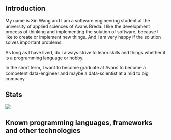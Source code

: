 
## Introduction

My name is Xin Wang and I am a software engineering student at the university of applied sciences of Avans Breda.
I like the development process of thinking and implementing the solution of software, because I like to create or implement new things. And I am very happy if the solution solves important problems.

As long as I have lived, do I always strive to learn skills and things whether it is a programming language or hobby. 

In the short term, I want to become graduate at Avans to become a competent data-engineer and maybe a data-scientist at a mid to big company. 
## Stats
<img src="https://github-readme-stats.vercel.app/api?show_icons=true&include_all_commits=true&count_private=true&disable_animations=false&theme=onedark&locale=en&hide_border=true&username=geoduin"/>


## Known programming languages, frameworks and other technologies

